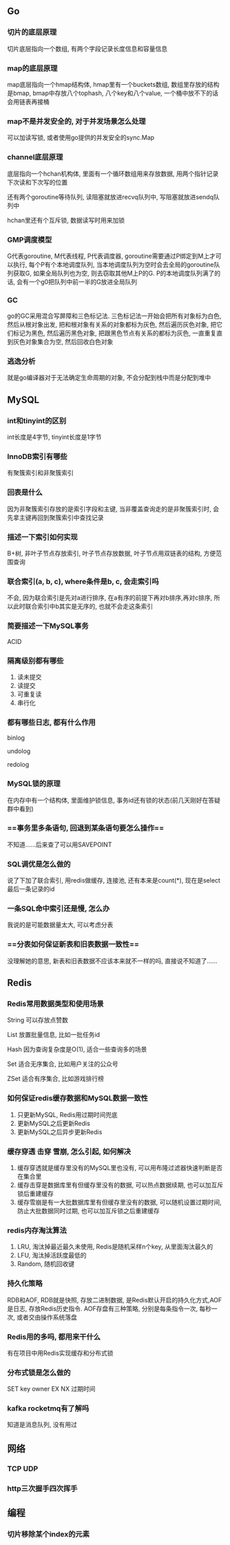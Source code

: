 ## Go

###  切片的底层原理

切片底层指向一个数组, 有两个字段记录长度信息和容量信息

### map的底层原理

map底层指向一个hmap结构体, hmap里有一个buckets数组, 数组里存放的结构是bmap, bmap中存放八个tophash, 八个key和八个value, 一个桶中放不下的话会用链表再接桶

### map不是并发安全的, 对于并发场景怎么处理

可以加读写锁, 或者使用go提供的并发安全的sync.Map

### channel底层原理

底层指向一个hchan机构体, 里面有一个循环数组用来存放数据, 用两个指针记录下次读和下次写的位置

还有两个goroutine等待队列, 读阻塞就放进recvq队列中, 写阻塞就放进sendq队列中

hchan里还有个互斥锁, 数据读写时用来加锁

### GMP调度模型

G代表goroutine, M代表线程, P代表调度器, goroutine需要通过P绑定到M上才可以执行, 每个P有个本地调度队列, 当本地调度队列为空时会去全局的goroutine队列获取G, 如果全局队列也为空, 则去窃取其他M上P的G. P的本地调度队列满了的话, 会有一个g0把队列中前一半的G放进全局队列

### GC

go的GC采用混合写屏障和三色标记法. 三色标记法一开始会把所有对象标为白色, 然后从根对象出发, 把和根对象有关系的对象都标为灰色, 然后遍历灰色对象, 把它们标记为黑色, 然后遍历黑色对象, 把跟黑色节点有关系的都标为灰色, 一直重复直到灰色对象集合为空, 然后回收白色对象

### 逃逸分析

就是go编译器对于无法确定生命周期的对象, 不会分配到栈中而是分配到堆中



## MySQL

### int和tinyint的区别

int长度是4字节, tinyint长度是1字节

### InnoDB索引有哪些

有聚簇索引和非聚簇索引

### 回表是什么

因为非聚簇索引存放的是索引字段和主键, 当非覆盖查询走的是非聚簇索引时, 会先拿主键再回到聚簇索引中查找记录

### 描述一下索引如何实现

B+树, 非叶子节点存放索引, 叶子节点存放数据, 叶子节点用双链表的结构, 方便范围查询

### 联合索引(a, b, c), where条件是b, c, 会走索引吗

不会, 因为联合索引是先对a进行排序, 在a有序的前提下再对b排序,再对c排序, 所以此时联合索引中b其实是无序的, 也就不会走这条索引

### 简要描述一下MySQL事务

ACID

### 隔离级别都有哪些

1. 读未提交
2. 读提交
3. 可重复读
4. 串行化

### 都有哪些日志, 都有什么作用

binlog

undolog

redolog

### MySQL锁的原理

在内存中有一个结构体, 里面维护锁信息, 事务id还有锁的状态(前几天刚好在答疑群中看到)

### ==事务里多条语句, 回退到某条语句要怎么操作==

不知道......后来查了可以用SAVEPOINT

### SQL调优是怎么做的

说了下加了联合索引, 用redis做缓存, 连接池, 还有本来是count(*), 现在是select最后一条记录的id

### 一条SQL命中索引还是慢, 怎么办

我说的是可能数据量太大, 可以考虑分表

### ==分表如何保证新表和旧表数据一致性==

没理解她的意思, 新表和旧表数据不应该本来就不一样的吗, 直接说不知道了......

## Redis

### Redis常用数据类型和使用场景

String 可以存放点赞数

List 放置批量信息, 比如一批任务id

Hash 因为查询复杂度是O(1), 适合一些查询多的场景

Set 适合无序集合, 比如用户关注的公众号

ZSet 适合有序集合, 比如游戏排行榜

### 如何保证redis缓存数据和MySQL数据一致性

1. 只更新MySQL, Redis用过期时间兜底
2. 更新MySQL之后更新Redis
3. 更新MySQL之后异步更新Redis

### 缓存穿透 击穿 雪崩, 怎么引起, 如何解决

1. 缓存穿透就是缓存里没有的MySQL里也没有, 可以用布隆过滤器快速判断是否在集合里
2. 缓存击穿是数据库里有但缓存里没有的数据, 可以热点数据续期, 也可以加互斥锁后重建缓存
3. 缓存雪崩是有一大批数据库里有但缓存里没有的数据, 可以随机设置过期时间, 防止大批数据同时过期, 也可以加互斥锁之后重建缓存

### redis内存淘汰算法

1. LRU, 淘汰掉最近最久未使用, Redis是随机采样n个key, 从里面淘汰最久的
2. LFU, 淘汰掉活跃度最低的
3. Random, 随机回收键

### 持久化策略

RDB和AOF, RDB就是快照, 存放二进制数据, 是Redis默认开启的持久化方式,AOF是日志, 存放Redis历史指令. AOF存盘有三种策略, 分别是每条指令一次, 每秒一次, 或者交由操作系统落盘

### Redis用的多吗, 都用来干什么

有在项目中用Redis实现缓存和分布式锁

### 分布式锁是怎么做的

SET key owner EX NX 过期时间 

### kafka rocketmq有了解吗

知道是消息队列, 没有用过



## 网络

### TCP UDP

### http三次握手四次挥手



## 编程

### 切片移除某个index的元素